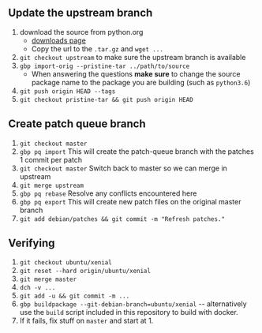 ## Update the upstream branch

1. download the source from python.org
    - [downloads page](https://www.python.org/downloads/)
    - Copy the url to the `.tar.gz` and `wget ...`
1. `git checkout upstream` to make sure the upstream branch is available
1. `gbp import-orig --pristine-tar ../path/to/source`
    - When answering the questions **make sure** to change the source package
      name to the package you are building (such as `python3.6`)
1. `git push origin HEAD --tags`
1. `git checkout pristine-tar && git push origin HEAD`

## Create patch queue branch

1. `git checkout master`
1. `gbp pq import` This will create the patch-queue branch with the patches 1 commit per patch
1. `git checkout master`  Switch back to master so we can merge in upstream
1. `git merge upstream`
1. `gbp pq rebase`  Resolve any conflicts encountered here
1. `gbp pq export`  This will create new patch files on the original master branch
1. `git add debian/patches && git commit -m "Refresh patches."`

## Verifying

1. `git checkout ubuntu/xenial`
1. `git reset --hard origin/ubuntu/xenial`
1. `git merge master`
1. `dch -v ...`
1. `git add -u && git commit -m ...`
1. `gbp buildpackage --git-debian-branch=ubuntu/xenial` -- alternatively use
   the `build` script included in this repository to build with docker.
1. If it fails, fix stuff on `master` and start at 1.

